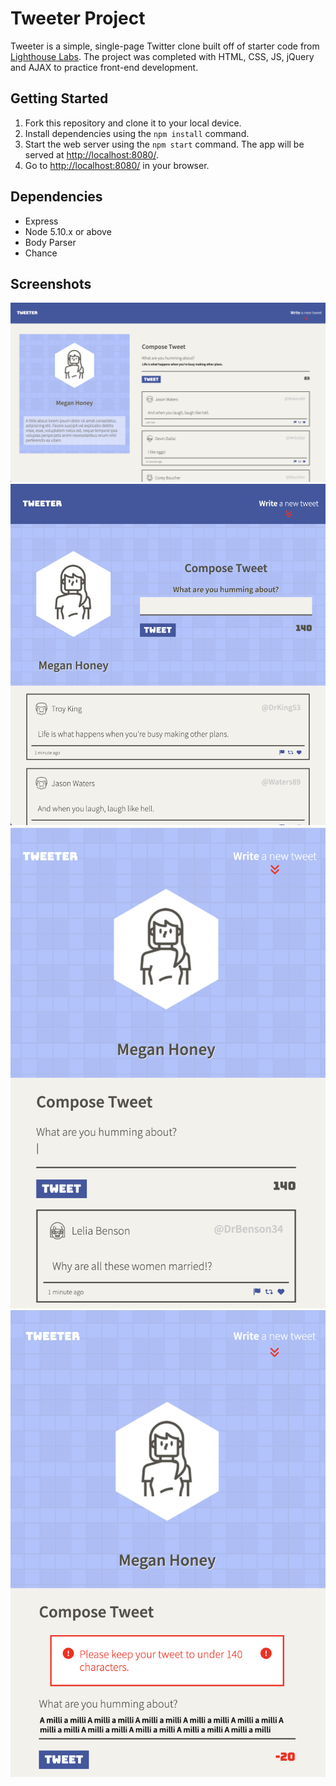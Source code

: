 # Tweeter Project

Tweeter is a simple, single-page Twitter clone built off of starter code from [Lighthouse Labs](https://github.com/lighthouse-labs/tweeter). The project was completed with HTML, CSS, JS, jQuery and AJAX to practice front-end development. 

## Getting Started

1. Fork this repository and clone it to your local device.
2. Install dependencies using the `npm install` command.
3. Start the web server using the `npm start` command. The app will be served at <http://localhost:8080/>.
4. Go to <http://localhost:8080/> in your browser.

## Dependencies

- Express
- Node 5.10.x or above
- Body Parser
- Chance

## Screenshots

!["App layout at 1024 px and above, with tweet composition"](https://github.com/meganhoney/tweeter/blob/master/docs/fullsize_tweetcomposition.png?raw=true)
!["App layout between 768 px and 1024 px (tablet)"](https://github.com/meganhoney/tweeter/blob/master/docs/tabletsize.png?raw=true)
!["App layout under 768 px (mobile)"](https://github.com/meganhoney/tweeter/blob/master/docs/mobilesize.png?raw=true)
!["Error handling"](https://github.com/meganhoney/tweeter/blob/master/docs/mobilesize_errorhandling.png?raw=true)
